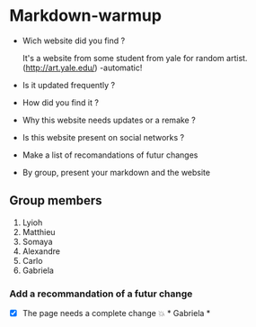 
# Markdown-warmup

* Wich website did you find ?

  It's a website from some student from yale for random artist.(http://art.yale.edu/) -automatic!


* Is it updated frequently ?

* How did you find it ?

* Why this website needs updates or a remake ?

* Is this website present on social networks ?

* Make a list of recomandations of futur changes

* By group, present your markdown and the website


## Group members

1. Lyioh
2. Matthieu
3. Somaya
4. Alexandre
5. Carlo
6. Gabriela


### Add a recommandation of a futur change

- [x] The page needs a complete change :boom: * Gabriela *

